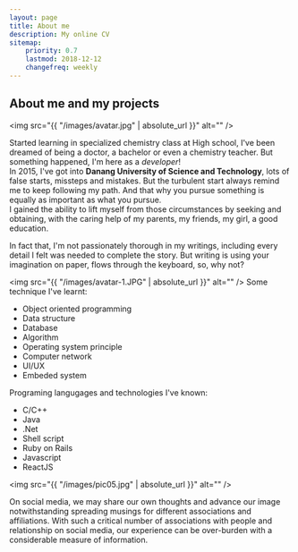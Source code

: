 ```yaml
---
layout: page
title: About me
description: My online CV
sitemap:
    priority: 0.7
    lastmod: 2018-12-12
    changefreq: weekly
---
```

## About me and my projects

<span class="image left"><img src="{{ "/images/avatar.jpg" | absolute_url }}" alt="" /></span>

Started learning in specialized chemistry class at High school, I've been dreamed of being a doctor, a bachelor or even a chemistry teacher.
But something happened, I'm here as a *developer*! <br/>
In 2015, I've got into **Danang University of Science and Technology**, lots of false starts, missteps and mistakes. But the turbulent start always remind me to keep following my path. And that why you pursue something is equally as important as what you pursue. <br/>
I gained the ability to lift myself from those circumstances by seeking and obtaining, with the caring help of my parents, my friends, my girl, a good education.

In fact that, I'm not passionately thorough in my writings, including every detail I felt was needed to complete the story. But writing is using your imagination on paper, flows through the keyboard, so, why not? <br/>

<span class="image right"><img src="{{ "/images/avatar-1.JPG" | absolute_url }}" alt="" /></span>
Some technique I've learnt:
- Object oriented programming
- Data structure
- Database
- Algorithm
- Operating system principle
- Computer network
- UI/UX
- Embeded system

Programing langugages and technologies I've known:
- C/C++
- Java
- .Net
- Shell script
- Ruby on Rails
- Javascript
- ReactJS

<span class="image left"><img src="{{ "/images/pic05.jpg" | absolute_url }}" alt="" /></span>

On social media, we may share our own thoughts and advance our image notwithstanding spreading musings for different associations and affiliations. With such a critical number of associations with people and relationship on social media, our experience can be over-burden with a considerable measure of information.
